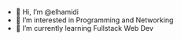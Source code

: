 - 👋 Hi, I’m @elhamidi
- 👀 I’m interested in Programming and Networking
- 🌱 I’m currently learning Fullstack Web Dev

<!---
tester-id/tester-id is a ✨ special ✨ repository because its `README.md` (this file) appears on your GitHub profile.
You can click the Preview link to take a look at your changes.
--->
